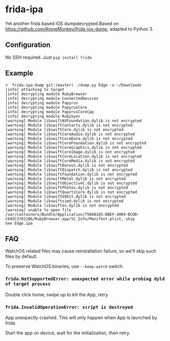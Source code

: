 # frida-ipa
Yet another frida based iOS dumpdecrypted.Based on https://github.com/AloneMonkey/frida-ios-dump, adapted to Python 3.

## Configuration

No SSH required. Just `pip install frida`

## Example

```
➜  frida-ipa-dump git:(master) ./dump.py Edge -o ~/Downloads
[info] attaching to target
[info] decrypting module RubyBrowser
[info] decrypting module ConnectedDevices
[info] decrypting module Papyrus
[info] decrypting module PapyrusCore
[info] decrypting module PapyrusCoreCpp
[info] decrypting module RubySync
[warning] Module libswiftAVFoundation.dylib is not encrypted
[warning] Module libswiftContacts.dylib is not encrypted
[warning] Module libswiftCore.dylib is not encrypted
[warning] Module libswiftCoreAudio.dylib is not encrypted
[warning] Module libswiftCoreData.dylib is not encrypted
[warning] Module libswiftCoreFoundation.dylib is not encrypted
[warning] Module libswiftCoreGraphics.dylib is not encrypted
[warning] Module libswiftCoreImage.dylib is not encrypted
[warning] Module libswiftCoreLocation.dylib is not encrypted
[warning] Module libswiftCoreMedia.dylib is not encrypted
[warning] Module libswiftDarwin.dylib is not encrypted
[warning] Module libswiftDispatch.dylib is not encrypted
[warning] Module libswiftFoundation.dylib is not encrypted
[warning] Module libswiftMetal.dylib is not encrypted
[warning] Module libswiftObjectiveC.dylib is not encrypted
[warning] Module libswiftPhotos.dylib is not encrypted
[warning] Module libswiftQuartzCore.dylib is not encrypted
[warning] Module libswiftUIKit.dylib is not encrypted
[warning] Module libswiftsimd.dylib is not encrypted
[warning] Module libswiftos.dylib is not encrypted
[warning] unable to open file /var/containers/Bundle/Application/7506B185-DBEF-4004-BCDD-C645C3702286/RubyBrowser.app/SC_Info/Manifest.plist, skip
See Edge.ipa
```

## FAQ

WatchOS related files may cause reinstallation failure, so we'll skip such files by default.

To preserve WatchOS binaries, use `--keep-watch` switch.

### `frida.NotSupportedError: unexpected error while probing dyld of target process`

Double click home, swipe up to kill the App, retry

### `frida.InvalidOperationError: script is destroyed`

App unexpectly crashed. This will only happen when App is launched by frida.

Start the app on device, wait for the initialization, then retry.
